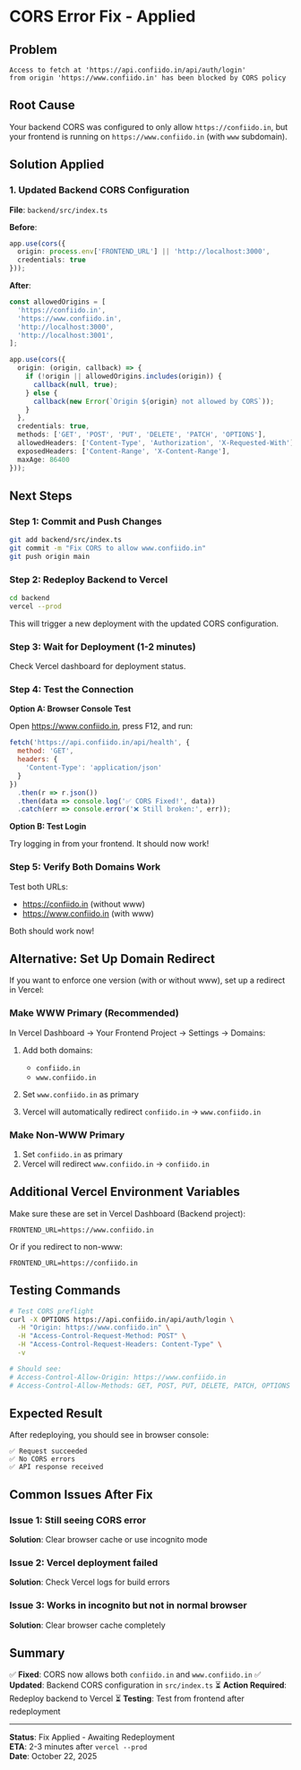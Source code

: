 # CORS Error Fix - Applied

## Problem
```
Access to fetch at 'https://api.confiido.in/api/auth/login' 
from origin 'https://www.confiido.in' has been blocked by CORS policy
```

## Root Cause
Your backend CORS was configured to only allow `https://confiido.in`, but your frontend is running on `https://www.confiido.in` (with `www` subdomain).

## Solution Applied

### 1. Updated Backend CORS Configuration

**File**: `backend/src/index.ts`

**Before**:
```typescript
app.use(cors({
  origin: process.env['FRONTEND_URL'] || 'http://localhost:3000',
  credentials: true
}));
```

**After**:
```typescript
const allowedOrigins = [
  'https://confiido.in',
  'https://www.confiido.in',
  'http://localhost:3000',
  'http://localhost:3001',
];

app.use(cors({
  origin: (origin, callback) => {
    if (!origin || allowedOrigins.includes(origin)) {
      callback(null, true);
    } else {
      callback(new Error(`Origin ${origin} not allowed by CORS`));
    }
  },
  credentials: true,
  methods: ['GET', 'POST', 'PUT', 'DELETE', 'PATCH', 'OPTIONS'],
  allowedHeaders: ['Content-Type', 'Authorization', 'X-Requested-With'],
  exposedHeaders: ['Content-Range', 'X-Content-Range'],
  maxAge: 86400
}));
```

## Next Steps

### Step 1: Commit and Push Changes

```bash
git add backend/src/index.ts
git commit -m "Fix CORS to allow www.confiido.in"
git push origin main
```

### Step 2: Redeploy Backend to Vercel

```bash
cd backend
vercel --prod
```

This will trigger a new deployment with the updated CORS configuration.

### Step 3: Wait for Deployment (1-2 minutes)

Check Vercel dashboard for deployment status.

### Step 4: Test the Connection

**Option A: Browser Console Test**

Open https://www.confiido.in, press F12, and run:

```javascript
fetch('https://api.confiido.in/api/health', {
  method: 'GET',
  headers: {
    'Content-Type': 'application/json'
  }
})
  .then(r => r.json())
  .then(data => console.log('✅ CORS Fixed!', data))
  .catch(err => console.error('❌ Still broken:', err));
```

**Option B: Test Login**

Try logging in from your frontend. It should now work!

### Step 5: Verify Both Domains Work

Test both URLs:
- https://confiido.in (without www)
- https://www.confiido.in (with www)

Both should work now!

## Alternative: Set Up Domain Redirect

If you want to enforce one version (with or without www), set up a redirect in Vercel:

### Make WWW Primary (Recommended)

In Vercel Dashboard → Your Frontend Project → Settings → Domains:

1. Add both domains:
   - `confiido.in`
   - `www.confiido.in`

2. Set `www.confiido.in` as primary

3. Vercel will automatically redirect `confiido.in` → `www.confiido.in`

### Make Non-WWW Primary

1. Set `confiido.in` as primary
2. Vercel will redirect `www.confiido.in` → `confiido.in`

## Additional Vercel Environment Variables

Make sure these are set in Vercel Dashboard (Backend project):

```
FRONTEND_URL=https://www.confiido.in
```

Or if you redirect to non-www:
```
FRONTEND_URL=https://confiido.in
```

## Testing Commands

```bash
# Test CORS preflight
curl -X OPTIONS https://api.confiido.in/api/auth/login \
  -H "Origin: https://www.confiido.in" \
  -H "Access-Control-Request-Method: POST" \
  -H "Access-Control-Request-Headers: Content-Type" \
  -v

# Should see:
# Access-Control-Allow-Origin: https://www.confiido.in
# Access-Control-Allow-Methods: GET, POST, PUT, DELETE, PATCH, OPTIONS
```

## Expected Result

After redeploying, you should see in browser console:

```
✅ Request succeeded
✅ No CORS errors
✅ API response received
```

## Common Issues After Fix

### Issue 1: Still seeing CORS error
**Solution**: Clear browser cache or use incognito mode

### Issue 2: Vercel deployment failed
**Solution**: Check Vercel logs for build errors

### Issue 3: Works in incognito but not in normal browser
**Solution**: Clear browser cache completely

## Summary

✅ **Fixed**: CORS now allows both `confiido.in` and `www.confiido.in`
✅ **Updated**: Backend CORS configuration in `src/index.ts`
⏳ **Action Required**: Redeploy backend to Vercel
⏳ **Testing**: Test from frontend after redeployment

---

**Status**: Fix Applied - Awaiting Redeployment  
**ETA**: 2-3 minutes after `vercel --prod`  
**Date**: October 22, 2025
